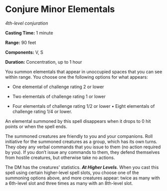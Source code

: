 <title>Conjure Minor Elementals</title>

# Conjure Minor Elementals

_4th-level conjuration_

**Casting Time:** 1 minute

**Range:** 90 feet

**Components:** V, S

**Duration:** Concentration, up to 1 hour

You summon elementals that appear in
unoccupied spaces that you can see within
range. You choose one the following options
for what appears:

* One elemental of challenge rating 2 or
    lower

* Two elementals of challenge rating 1 or
    lower

* Four elementals of challenge rating 1/2 or
    lower • Eight elementals of challenge
    rating 1/4 or lower.

An elemental summoned by this spell
disappears when it drops to 0 hit points or
when the spell ends.

The summoned creatures are friendly to you
and your companions. Roll initiative for the
summoned creatures as a group, which has its
own turns. They obey any verbal commands that
you issue to them (no action required by
you). If you don’t issue any commands to
them, they defend themselves from hostile
creatures, but otherwise take no actions.

The DM has the creatures' statistics.
_**At Higher Levels.**_ When you cast this
spell using certain higher-level spell slots,
you choose one of the summoning options
above, and more creatures appear: twice as
many with a 6th-level slot and three times as
many with an 8th-level slot.

